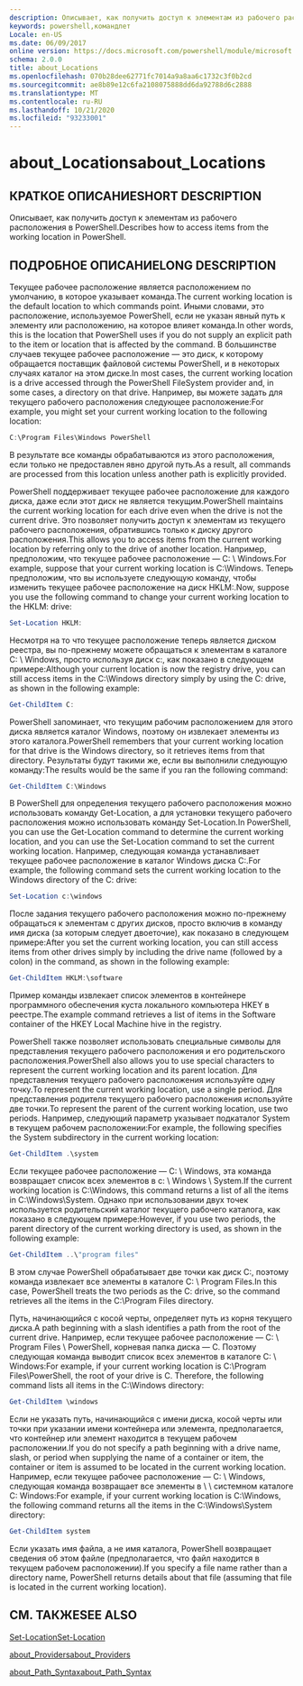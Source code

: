 ```yaml
---
description: Описывает, как получить доступ к элементам из рабочего расположения в PowerShell.
keywords: powershell,командлет
Locale: en-US
ms.date: 06/09/2017
online version: https://docs.microsoft.com/powershell/module/microsoft.powershell.core/about/about_locations?view=powershell-6&WT.mc_id=ps-gethelp
schema: 2.0.0
title: about_Locations
ms.openlocfilehash: 070b28dee62771fc7014a9a8aa6c1732c3f0b2cd
ms.sourcegitcommit: ae8b89e12c6fa2108075888dd6da92788d6c2888
ms.translationtype: MT
ms.contentlocale: ru-RU
ms.lasthandoff: 10/21/2020
ms.locfileid: "93233001"
---
```

# <a name="about_locations"></a><span data-ttu-id="86a09-104">about_Locations</span><span class="sxs-lookup"><span data-stu-id="86a09-104">about_Locations</span></span>

## <a name="short-description"></a><span data-ttu-id="86a09-105">КРАТКОЕ ОПИСАНИЕ</span><span class="sxs-lookup"><span data-stu-id="86a09-105">SHORT DESCRIPTION</span></span>
<span data-ttu-id="86a09-106">Описывает, как получить доступ к элементам из рабочего расположения в PowerShell.</span><span class="sxs-lookup"><span data-stu-id="86a09-106">Describes how to access items from the working location in PowerShell.</span></span>

## <a name="long-description"></a><span data-ttu-id="86a09-107">ПОДРОБНОЕ ОПИСАНИЕ</span><span class="sxs-lookup"><span data-stu-id="86a09-107">LONG DESCRIPTION</span></span>

<span data-ttu-id="86a09-108">Текущее рабочее расположение является расположением по умолчанию, в которое указывает команда.</span><span class="sxs-lookup"><span data-stu-id="86a09-108">The current working location is the default location to which commands point.</span></span>
<span data-ttu-id="86a09-109">Иными словами, это расположение, используемое PowerShell, если не указан явный путь к элементу или расположению, на которое влияет команда.</span><span class="sxs-lookup"><span data-stu-id="86a09-109">In other words, this is the location that PowerShell uses if you do not supply an explicit path to the item or location that is affected by the command.</span></span> <span data-ttu-id="86a09-110">В большинстве случаев текущее рабочее расположение — это диск, к которому обращается поставщик файловой системы PowerShell, и в некоторых случаях каталог на этом диске.</span><span class="sxs-lookup"><span data-stu-id="86a09-110">In most cases, the current working location is a drive accessed through the PowerShell FileSystem provider and, in some cases, a directory on that drive.</span></span>
<span data-ttu-id="86a09-111">Например, вы можете задать для текущего рабочего расположения следующее расположение:</span><span class="sxs-lookup"><span data-stu-id="86a09-111">For example, you might set your current working location to the following location:</span></span>

```powershell
C:\Program Files\Windows PowerShell
```

<span data-ttu-id="86a09-112">В результате все команды обрабатываются из этого расположения, если только не предоставлен явно другой путь.</span><span class="sxs-lookup"><span data-stu-id="86a09-112">As a result, all commands are processed from this location unless another path is explicitly provided.</span></span>

<span data-ttu-id="86a09-113">PowerShell поддерживает текущее рабочее расположение для каждого диска, даже если этот диск не является текущим.</span><span class="sxs-lookup"><span data-stu-id="86a09-113">PowerShell maintains the current working location for each drive even when the drive is not the current drive.</span></span> <span data-ttu-id="86a09-114">Это позволяет получить доступ к элементам из текущего рабочего расположения, обратившись только к диску другого расположения.</span><span class="sxs-lookup"><span data-stu-id="86a09-114">This allows you to access items from the current working location by referring only to the drive of another location.</span></span>
<span data-ttu-id="86a09-115">Например, предположим, что текущее рабочее расположение — C: \\ Windows.</span><span class="sxs-lookup"><span data-stu-id="86a09-115">For example, suppose that your current working location is C:\\Windows.</span></span> <span data-ttu-id="86a09-116">Теперь предположим, что вы используете следующую команду, чтобы изменить текущее рабочее расположение на диск HKLM:.</span><span class="sxs-lookup"><span data-stu-id="86a09-116">Now, suppose you use the following command to change your current working location to the HKLM: drive:</span></span>

```powershell
Set-Location HKLM:
```

<span data-ttu-id="86a09-117">Несмотря на то что текущее расположение теперь является диском реестра, вы по-прежнему можете обращаться к элементам в каталоге C: \\ Windows, просто используя диск c:, как показано в следующем примере:</span><span class="sxs-lookup"><span data-stu-id="86a09-117">Although your current location is now the registry drive, you can still access items in the C:\\Windows directory simply by using the C: drive, as shown in the following example:</span></span>

```powershell
Get-ChildItem C:
```

<span data-ttu-id="86a09-118">PowerShell запоминает, что текущим рабочим расположением для этого диска является каталог Windows, поэтому он извлекает элементы из этого каталога.</span><span class="sxs-lookup"><span data-stu-id="86a09-118">PowerShell remembers that your current working location for that drive is the Windows directory, so it retrieves items from that directory.</span></span> <span data-ttu-id="86a09-119">Результаты будут такими же, если вы выполнили следующую команду:</span><span class="sxs-lookup"><span data-stu-id="86a09-119">The results would be the same if you ran the following command:</span></span>

```powershell
Get-ChildItem C:\Windows
```

<span data-ttu-id="86a09-120">В PowerShell для определения текущего рабочего расположения можно использовать команду Get-Location, а для установки текущего рабочего расположения можно использовать команду Set-Location.</span><span class="sxs-lookup"><span data-stu-id="86a09-120">In PowerShell, you can use the Get-Location command to determine the current working location, and you can use the Set-Location command to set the current working location.</span></span> <span data-ttu-id="86a09-121">Например, следующая команда устанавливает текущее рабочее расположение в каталог Windows диска C:.</span><span class="sxs-lookup"><span data-stu-id="86a09-121">For example, the following command sets the current working location to the Windows directory of the C: drive:</span></span>

```powershell
Set-Location c:\windows
```

<span data-ttu-id="86a09-122">После задания текущего рабочего расположения можно по-прежнему обращаться к элементам с других дисков, просто включив в команду имя диска (за которым следует двоеточие), как показано в следующем примере:</span><span class="sxs-lookup"><span data-stu-id="86a09-122">After you set the current working location, you can still access items from other drives simply by including the drive name (followed by a colon) in the command, as shown in the following example:</span></span>

```powershell
Get-ChildItem HKLM:\software
```

<span data-ttu-id="86a09-123">Пример команды извлекает список элементов в контейнере программного обеспечения куста локального компьютера HKEY в реестре.</span><span class="sxs-lookup"><span data-stu-id="86a09-123">The example command retrieves a list of items in the Software container of the HKEY Local Machine hive in the registry.</span></span>

<span data-ttu-id="86a09-124">PowerShell также позволяет использовать специальные символы для представления текущего рабочего расположения и его родительского расположения.</span><span class="sxs-lookup"><span data-stu-id="86a09-124">PowerShell also allows you to use special characters to represent the current working location and its parent location.</span></span> <span data-ttu-id="86a09-125">Для представления текущего рабочего расположения используйте одну точку.</span><span class="sxs-lookup"><span data-stu-id="86a09-125">To represent the current working location, use a single period.</span></span> <span data-ttu-id="86a09-126">Для представления родителя текущего рабочего расположения используйте две точки.</span><span class="sxs-lookup"><span data-stu-id="86a09-126">To represent the parent of the current working location, use two periods.</span></span> <span data-ttu-id="86a09-127">Например, следующий параметр указывает подкаталог System в текущем рабочем расположении:</span><span class="sxs-lookup"><span data-stu-id="86a09-127">For example, the following specifies the System subdirectory in the current working location:</span></span>

```powershell
Get-ChildItem .\system
```

<span data-ttu-id="86a09-128">Если текущее рабочее расположение — C: \\ Windows, эта команда возвращает список всех элементов в c: \\ Windows \\ System.</span><span class="sxs-lookup"><span data-stu-id="86a09-128">If the current working location is C:\\Windows, this command returns a list of all the items in C:\\Windows\\System.</span></span> <span data-ttu-id="86a09-129">Однако при использовании двух точек используется родительский каталог текущего рабочего каталога, как показано в следующем примере:</span><span class="sxs-lookup"><span data-stu-id="86a09-129">However, if you use two periods, the parent directory of the current working directory is used, as shown in the following example:</span></span>

```powershell
Get-ChildItem ..\"program files"
```

<span data-ttu-id="86a09-130">В этом случае PowerShell обрабатывает две точки как диск C:, поэтому команда извлекает все элементы в каталоге C: \\ Program Files.</span><span class="sxs-lookup"><span data-stu-id="86a09-130">In this case, PowerShell treats the two periods as the C: drive, so the command retrieves all the items in the C:\\Program Files directory.</span></span>

<span data-ttu-id="86a09-131">Путь, начинающийся с косой черты, определяет путь из корня текущего диска.</span><span class="sxs-lookup"><span data-stu-id="86a09-131">A path beginning with a slash identifies a path from the root of the current drive.</span></span> <span data-ttu-id="86a09-132">Например, если текущее рабочее расположение — C: \\ Program Files \\ PowerShell, корневая папка диска — C. Поэтому следующая команда выводит список всех элементов в каталоге C: \\ Windows:</span><span class="sxs-lookup"><span data-stu-id="86a09-132">For example, if your current working location is C:\\Program Files\\PowerShell, the root of your drive is C. Therefore, the following command lists all items in the C:\\Windows directory:</span></span>

```powershell
Get-ChildItem \windows
```

<span data-ttu-id="86a09-133">Если не указать путь, начинающийся с имени диска, косой черты или точки при указании имени контейнера или элемента, предполагается, что контейнер или элемент находится в текущем рабочем расположении.</span><span class="sxs-lookup"><span data-stu-id="86a09-133">If you do not specify a path beginning with a drive name, slash, or period when supplying the name of a container or item, the container or item is assumed to be located in the current working location.</span></span> <span data-ttu-id="86a09-134">Например, если текущее рабочее расположение — C: \\ Windows, следующая команда возвращает все элементы в \\ \\ системном каталоге C: Windows:</span><span class="sxs-lookup"><span data-stu-id="86a09-134">For example, if your current working location is C:\\Windows, the following command returns all the items in the C:\\Windows\\System directory:</span></span>

```powershell
Get-ChildItem system
```

<span data-ttu-id="86a09-135">Если указать имя файла, а не имя каталога, PowerShell возвращает сведения об этом файле (предполагается, что файл находится в текущем рабочем расположении).</span><span class="sxs-lookup"><span data-stu-id="86a09-135">If you specify a file name rather than a directory name, PowerShell returns details about that file (assuming that file is located in the current working location).</span></span>

## <a name="see-also"></a><span data-ttu-id="86a09-136">СМ. ТАКЖЕ</span><span class="sxs-lookup"><span data-stu-id="86a09-136">SEE ALSO</span></span>

[<span data-ttu-id="86a09-137">Set-Location</span><span class="sxs-lookup"><span data-stu-id="86a09-137">Set-Location</span></span>](xref:Microsoft.PowerShell.Management.Set-Location)

[<span data-ttu-id="86a09-138">about_Providers</span><span class="sxs-lookup"><span data-stu-id="86a09-138">about_Providers</span></span>](about_Providers.md)

[<span data-ttu-id="86a09-139">about_Path_Syntax</span><span class="sxs-lookup"><span data-stu-id="86a09-139">about_Path_Syntax</span></span>](about_Path_Syntax.md)
